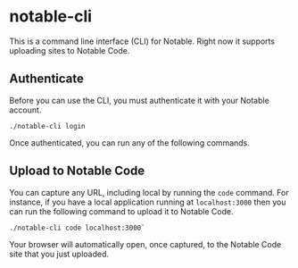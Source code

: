 # notable-cli

This is a command line interface (CLI) for Notable. Right now it supports uploading sites to Notable Code.

## Authenticate

Before you can use the CLI, you must authenticate it with your Notable account.

```
./notable-cli login
```

Once authenticated, you can run any of the following commands.

## Upload to Notable Code

You can capture any URL, including local by running the `code` command. For instance, if you have a local application running at `localhost:3000` then you can run the following command to upload it to Notable Code.

```
./notable-cli code localhost:3000`
```

Your browser will automatically open, once captured, to the Notable Code site that you just uploaded.
